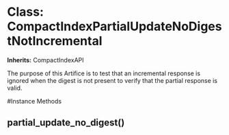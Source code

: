 # Class: CompactIndexPartialUpdateNoDigestNotIncremental
**Inherits:** CompactIndexAPI
    

The purpose of this Artifice is to test that an incremental response  is
ignored when the digest is not present to verify that the partial response is
valid.



#Instance Methods
## partial_update_no_digest() [](#method-i-partial_update_no_digest)

